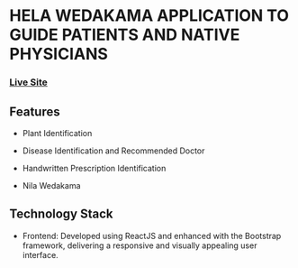 # HELA WEDAKAMA APPLICATION TO GUIDE PATIENTS AND NATIVE PHYSICIANS

### [Live Site](https://listened.netlify.app/)


## Features
- Plant Identification

- Disease Identification and Recommended Doctor

- Handwritten Prescription Identification

- Nila Wedakama

## Technology Stack

- Frontend: Developed using ReactJS and enhanced with the Bootstrap framework, delivering a responsive and visually appealing user interface.